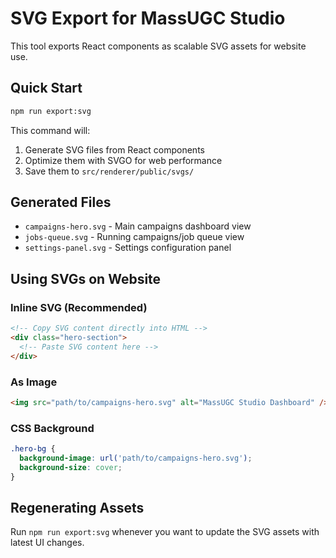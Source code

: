 # SVG Export for MassUGC Studio

This tool exports React components as scalable SVG assets for website use.

## Quick Start

```bash
npm run export:svg
```

This command will:
1. Generate SVG files from React components
2. Optimize them with SVGO for web performance
3. Save them to `src/renderer/public/svgs/`

## Generated Files

- `campaigns-hero.svg` - Main campaigns dashboard view
- `jobs-queue.svg` - Running campaigns/job queue view  
- `settings-panel.svg` - Settings configuration panel

## Using SVGs on Website

### Inline SVG (Recommended)
```html
<!-- Copy SVG content directly into HTML -->
<div class="hero-section">
  <!-- Paste SVG content here -->
</div>
```

### As Image
```html
<img src="path/to/campaigns-hero.svg" alt="MassUGC Studio Dashboard" />
```

### CSS Background
```css
.hero-bg {
  background-image: url('path/to/campaigns-hero.svg');
  background-size: cover;
}
```

## Regenerating Assets

Run `npm run export:svg` whenever you want to update the SVG assets with latest UI changes.
